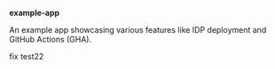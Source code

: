 **example-app**

An example app showcasing various features like IDP deployment and GitHub Actions (GHA).

fix test22
